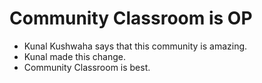 # Community Classroom is OP

- Kunal Kushwaha says that this community is amazing.
- Kunal made this change.
- Community Classroom is best.

